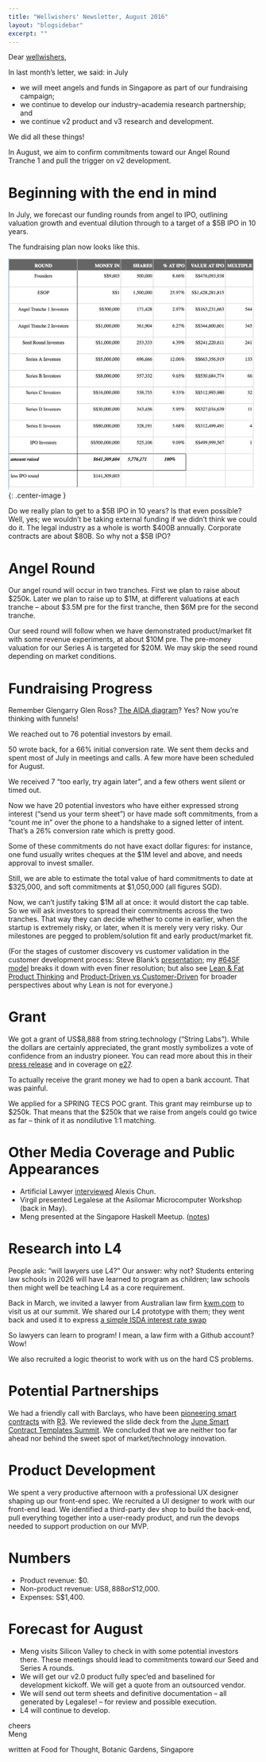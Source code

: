 ```yaml
---
title: "Wellwishers' Newsletter, August 2016"
layout: "blogsidebar"
excerpt: ""
---
```

Dear [wellwishers](http://wellwishers.lists.legalese.com),

In last month’s letter, we said: in July
* we will meet angels and funds in Singapore as part of our fundraising campaign;
* we continue to develop our industry–academia research partnership; and
* we continue v2 product and v3 research and development.

We did all these things!

In August, we aim to confirm commitments toward our Angel Round Tranche 1 and pull the trigger on v2 development.

# Beginning with the end in mind

In July, we forecast our funding rounds from angel to IPO, outlining valuation growth and eventual dilution through to a target of a $5B IPO in 10 years.

The fundraising plan now looks like this.

![Fundraising](/assets/img/fundraising-forecast.png){: .center-image }

Do we really plan to get to a $5B IPO in 10 years? Is that even possible? Well, yes; we wouldn’t be taking external funding if we didn’t think we could do it. The legal industry as a whole is worth $400B annually. Corporate contracts are about $80B. So why not a $5B IPO?

# Angel Round
Our angel round will occur in two tranches. First we plan to raise about $250k. Later we plan to raise up to $1M, at different valuations at each tranche – about $3.5M pre for the first tranche, then $6M pre for the second tranche.

Our seed round will follow when we have demonstrated product/market fit with some revenue experiments, at about $10M pre. The pre-money valuation for our Series A is targeted for $20M. We may skip the seed round depending on market conditions.


# Fundraising Progress

Remember Glengarry Glen Ross? [The AIDA diagram](https://www.youtube.com/watch?v=atTBAuV_sOQ)? Yes? Now you’re thinking with funnels!

We reached out to 76 potential investors by email.

50 wrote back, for a 66% initial conversion rate. We sent them decks and spent most of July in meetings and calls. A few more have been scheduled for August.

We received 7 “too early, try again later”, and a few others went silent or timed out. 

Now we have 20 potential investors who have either expressed strong interest (“send us your term sheet”) or have made soft commitments, from a “count me in” over the phone to a handshake to a signed letter of intent. That’s a 26% conversion rate which is pretty good.

Some of these commitments do not have exact dollar figures: for instance, one fund usually writes cheques at the $1M level and above, and needs approval to invest smaller.

Still, we are able to estimate the total value of hard commitments to date at $325,000, and soft commitments at $1,050,000 (all figures SGD).

Now, we can’t justify taking $1M all at once: it would distort the cap table. So we will ask investors to spread their commitments across the two tranches. That way they can decide whether to come in earlier, when the startup is extremely risky, or later, when it is merely very very risky. Our milestones are pegged to problem/solution fit and early product/market fit.

(For the stages of customer discovery vs customer validation in the customer development process: Steve Blank’s [presentation](https://www.youtube.com/watch?v=yzCYNLrI01U&feature=youtu.be&list=PLmP-Y3XW_cf6-1hZun0kX6q42EOnrn1xW&t=53s); my [#64SF model](https://medium.com/@mengwong/sixty-four-startups-fits-or-64sf-121b0066907c#.cbdea25fm) breaks it down with even finer resolution; but also see [Lean & Fat Product Thinking](https://productlogic.org/2016/07/31/lean-fat-product-thinking/) and [Product-Driven vs Customer-Driven](http://www.ribbonfarm.com/2014/04/24/product-driven-versus-customer-driven/) for broader perspectives about why Lean is not for everyone.)


# Grant
We got a grant of US$8,888 from string.technology (“String Labs”). While the dollars are certainly appreciated, the grant mostly symbolizes a vote of confidence from an industry pioneer. You can read more about this in their [press release](https://medium.com/string-labs-collection/announcing-first-batch-of-open-chain-grants-recipients-ee3f610e129a#.uitg1a6wn) and in coverage on [e27](https://e27.co/jfdi-founders-working-on-a-new-startup-that-will-revolutionise-legal-contracts-20160720/).

To actually receive the grant money we had to open a bank account. That was painful.

We applied for a SPRING TECS POC grant. This grant may reimburse up to $250k. That means that the $250k that we raise from angels could go twice as far – think of it as nondilutive 1:1 matching.

# Other Media Coverage and Public Appearances
* Artificial Lawyer [interviewed](https://artificiallawyer.com/2016/07/29/al-interview-software-is-eating-law-legalese-com/) Alexis Chun.
* Virgil presented Legalese at the Asilomar Microcomputer Workshop (back in May).
* Meng presented at the Singapore Haskell Meetup. ([notes](https://github.com/legalese/legalese.com/blob/master/blog2/20160710-haskell.org))

# Research into L4
People ask: “will lawyers use L4?” Our answer: why not? Students entering law schools in 2026 will have learned to program as children; law schools then might well be teaching L4 as a core requirement.

Back in March, we invited a lawyer from Australian law firm [kwm.com](http://kwm.com) to visit us at our summit. We shared our L4 prototype with them; they went back and used it to express [a simple ISDA interest rate swap](https://github.com/KingandWoodMallesonsAU/Project-DnA/blob/master/Project%20DnA%20Digital%20Terms)

So lawyers can learn to program! I mean, a law firm with a Github account? Wow!

We also recruited a logic theorist to work with us on the hard CS problems.


# Potential Partnerships

We had a friendly call with Barclays, who have been [pioneering smart contracts](https://www.youtube.com/watch?v=1UhrmsTZNvc) with [R3](http://www.ibtimes.co.uk/r3-extends-collaboration-smart-contract-templates-summit-1570121). We reviewed the slide deck from the [June Smart Contract Templates Summit](http://static1.squarespace.com/static/55f73743e4b051cfcc0b02cf/t/5784f5dbebbd1aba2d3e400e/1468331499513/R3+Smart+Contract+Templates+Summit+_FINAL.pdf). We concluded that we are neither too far ahead nor behind the sweet spot of market/technology innovation.

# Product Development
We spent a very productive afternoon with a professional UX designer shaping up our front-end spec. We recruited a UI designer to work with our front-end lead. We identified a third-party dev shop to build the back-end, pull everything together into a user-ready product, and run the devops needed to support production on our MVP.

# Numbers
* Product revenue: $0.
* Non-product revenue: US$8,888 or S$12,000.
* Expenses: S$1,400.


# Forecast for August
* Meng visits Silicon Valley to check in with some potential investors there. These meetings should lead to commitments toward our Seed and Series A rounds.
* We will get our v2.0 product fully spec’ed and baselined for development kickoff. We will get a quote from an outsourced vendor.
* We will send out term sheets and definitive documentation – all generated by Legalese! – for review and possible execution.
* L4 will continue to develop.

cheers
<br>
Meng

written at Food for Thought, Botanic Gardens, Singapore
